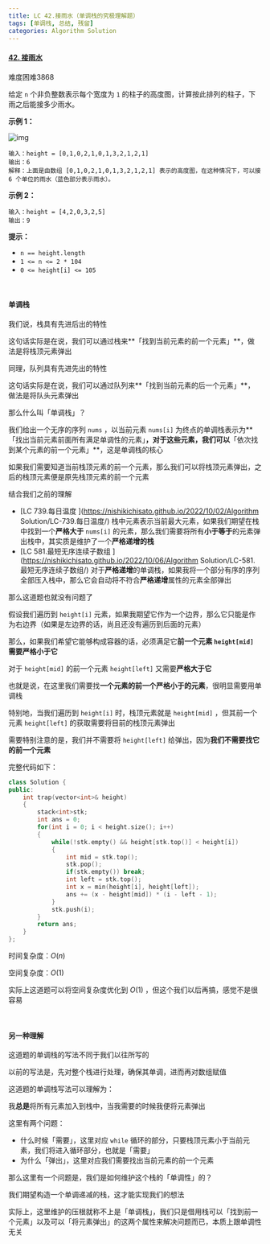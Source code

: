 ```yaml
---
title: LC 42.接雨水（单调栈的究极理解题）
tags: [单调栈, 总结, 残留]
categories: Algorithm Solution
---
```


#### [42. 接雨水](https://leetcode.cn/problems/trapping-rain-water/)

难度困难3868

给定 `n` 个非负整数表示每个宽度为 `1` 的柱子的高度图，计算按此排列的柱子，下雨之后能接多少雨水。

 

**示例 1：**

![img](https://assets.leetcode-cn.com/aliyun-lc-upload/uploads/2018/10/22/rainwatertrap.png)

```
输入：height = [0,1,0,2,1,0,1,3,2,1,2,1]
输出：6
解释：上面是由数组 [0,1,0,2,1,0,1,3,2,1,2,1] 表示的高度图，在这种情况下，可以接 6 个单位的雨水（蓝色部分表示雨水）。 
```

**示例 2：**

```
输入：height = [4,2,0,3,2,5]
输出：9
```

 

**提示：**

- `n == height.length`
- `1 <= n <= 2 * 104`
- `0 <= height[i] <= 105`

​	 

#### 单调栈

我们说，栈具有先进后出的特性

这句话实际是在说，我们可以通过栈来**「找到当前元素的前一个元素」**，做法是将栈顶元素弹出

同理，队列具有先进先出的特性

这句话实际是在说，我们可以通过队列来**「找到当前元素的后一个元素」**，做法是将队头元素弹出

那么什么叫「单调栈」？

我们给出一个无序的序列 `nums` ，以当前元素 `nums[i]` 为终点的单调栈表示为**「找出当前元素前面所有满足单调性的元素」**，对于这些元素，我们可以**「依次找到某个元素的前一个元素」**，这是单调栈的核心

如果我们需要知道当前栈顶元素的前一个元素，那么我们可以将栈顶元素弹出，之后的栈顶元素便是原先栈顶元素的前一个元素

结合我们之前的理解

* [LC 739.每日温度 ](https://nishikichisato.github.io/2022/10/02/Algorithm Solution/LC-739.每日温度/) 栈中元素表示当前最大元素，如果我们期望在栈中找到一个**严格大于** `nums[i]` 的元素，那么我们需要将所有**小于等于**的元素弹出栈中，其实质是维护了一个**严格递增的栈**
* [LC 581.最短无序连续子数组 ](https://nishikichisato.github.io/2022/10/06/Algorithm Solution/LC-581.最短无序连续子数组/) 对于**严格递增**的单调栈，如果我将一个部分有序的序列全部压入栈中，那么它会自动将不符合**严格递增**属性的元素全部弹出

那么这道题也就没有问题了

假设我们遍历到 `height[i]` 元素，如果我期望它作为一个边界，那么它只能是作为右边界（如果是左边界的话，尚且还没有遍历到后面的元素）

那么，如果我们希望它能够构成容器的话，必须满足它**前一个元素 `height[mid]` 需要严格小于它**

对于 `height[mid]` 的前一个元素 `height[left]` 又需要**严格大于它**

也就是说，在这里我们需要找**一个元素的前一个严格小于的元素**，很明显需要用单调栈

特别地，当我们遍历到 `height[i]` 时，栈顶元素就是 `height[mid]` ，但其前一个元素 `height[left]` 的获取需要将目前的栈顶元素弹出

需要特别注意的是，我们并不需要将 `height[left]` 给弹出，因为**我们不需要找它的前一个元素**

完整代码如下：

```cpp
class Solution {
public:
    int trap(vector<int>& height) 
    {
        stack<int>stk;
        int ans = 0;
        for(int i = 0; i < height.size(); i++)
        {
            while(!stk.empty() && height[stk.top()] < height[i])
            {
                int mid = stk.top();
                stk.pop();
                if(stk.empty()) break;
                int left = stk.top();
                int x = min(height[i], height[left]);
                ans += (x - height[mid]) * (i - left - 1);
            }
            stk.push(i);
        }
        return ans;
    }
};
```

时间复杂度：$O(n)$ 

空间复杂度：$O(1)$ 

实际上这道题可以将空间复杂度优化到 $O(1)$ ，但这个我们以后再搞，感觉不是很容易

​	 

#### 另一种理解

这道题的单调栈的写法不同于我们以往所写的

以前的写法是，先对整个栈进行处理，确保其单调，进而再对数组赋值

这道题的单调栈写法可以理解为：

我**总是**将所有元素加入到栈中，当我需要的时候我便将元素弹出

这里有两个问题：

* 什么时候「需要」，这里对应 `while` 循环的部分，只要栈顶元素小于当前元素，我们将进入循环部分，也就是「需要」
* 为什么「弹出」，这里对应我们需要找出当前元素的前一个元素

那么这里有一个问题是，我们是如何维护这个栈的「单调性」的？

我们期望构造一个单调递减的栈，这才能实现我们的想法

实际上，这里维护的压根就称不上是「单调栈」，我们只是借用栈可以「找到前一个元素」以及可以「将元素弹出」的这两个属性来解决问题而已，本质上跟单调性无关
